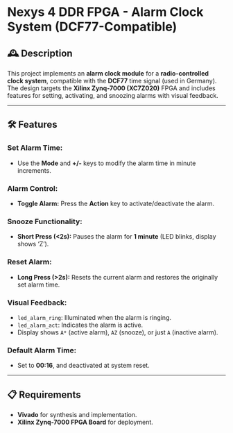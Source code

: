 
# **Nexys 4 DDR FPGA - Alarm Clock System (DCF77-Compatible)**

## 🕰️ **Description**

This project implements an **alarm clock module** for a **radio-controlled clock system**, compatible with the **DCF77** time signal (used in Germany). The design targets the **Xilinx Zynq-7000 (XC7Z020)** FPGA and includes features for setting, activating, and snoozing alarms with visual feedback.

---

## 🛠️ **Features**

### **Set Alarm Time:**
- Use the **Mode** and **+/-** keys to modify the alarm time in minute increments.

### **Alarm Control:**
- **Toggle Alarm:** Press the **Action** key to activate/deactivate the alarm.

### **Snooze Functionality:**
- **Short Press (<2s):** Pauses the alarm for **1 minute** (LED blinks, display shows ‘Z’).

### **Reset Alarm:**
- **Long Press (>2s):** Resets the current alarm and restores the originally set alarm time.

### **Visual Feedback:**
- `led_alarm_ring`: Illuminated when the alarm is ringing.
- `led_alarm_act`: Indicates the alarm is active.
- Display shows `A*` (active alarm), `AZ` (snooze), or just `A` (inactive alarm).

### **Default Alarm Time:**
- Set to **00:16**, and deactivated at system reset.

---

## 📋 **Requirements**

- **Vivado** for synthesis and implementation.
- **Xilinx Zynq-7000 FPGA Board** for deployment.
